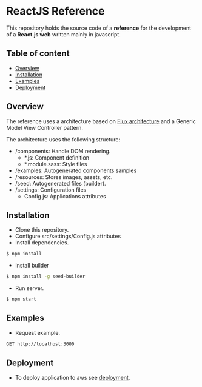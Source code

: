 # ReactJS Reference

This repository holds the source code of a **reference** for the development of a **React.js web** written mainly in javascript.

## Table of content

-   [Overview](#overview)
-   [Installation](#installation)
-   [Examples](#examples)
-   [Deployment](#deployment)


## Overview

The reference uses a architecture based on [Flux architecture](https://facebook.github.io/flux/docs/in-depth-overview.html) and a Generic Model View Controller pattern.

The architecture uses the following structure:

-   /components: Handle DOM rendering.
    -   *.js: Component definition
    -   *.module.sass: Style files
-   /examples: Autogenerated components samples
-   /resources: Stores images, assets, etc.
-   /seed: Autogenerated files (builder).
-   /settings: Configuration files
    -   Config.js: Applications attributes


## Installation

-   Clone this repository.
-   Configure src/settings/Config.js attributes
-   Install dependencies.
```bash
$ npm install
```

-   Install builder
```bash
$ npm install -g seed-builder
```

-   Run server.
```bash
$ npm start
```

## Examples

-   Request example. 
```bash
GET http://localhost:3000
```

## Deployment

-   To deploy application to aws see [deployment](./bin/deployment.md).
